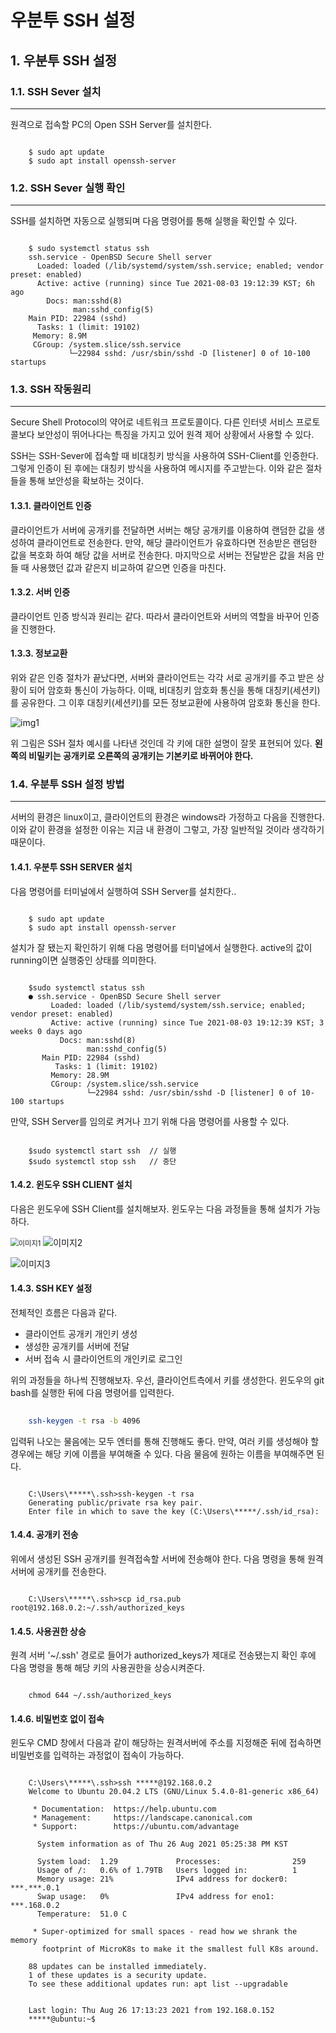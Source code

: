 # 우분투 SSH 설정

## 1. 우분투 SSH 설정

### 1.1. SSH Sever 설치
--------------------------------------------------------------------------------
  원격으로 접속할 PC의 Open SSH Server를 설치한다. 

``` terminal

	$ sudo apt update
	$ sudo apt install openssh-server

```

### 1.2. SSH Sever 실행 확인
--------------------------------------------------------------------------------
  SSH를 설치하면 자동으로 실행되며 다음 명령어를 통해 실행을 확인할 수 있다.

``` terminal

	$ sudo systemctl status ssh
	ssh.service - OpenBSD Secure Shell server
   	  Loaded: loaded (/lib/systemd/system/ssh.service; enabled; vendor preset: enabled)
      Active: active (running) since Tue 2021-08-03 19:12:39 KST; 6h ago
        Docs: man:sshd(8)
              man:sshd_config(5)
    Main PID: 22984 (sshd)
      Tasks: 1 (limit: 19102)
     Memory: 8.9M
     CGroup: /system.slice/ssh.service
             └─22984 sshd: /usr/sbin/sshd -D [listener] 0 of 10-100 startups

```

### 1.3. SSH 작동원리
--------------------------------------------------------------------------------
  Secure Shell Protocol의 약어로 네트워크 프로토콜이다. 다른 인터넷 서비스 프로토콜보다 보안성이 뛰어나다는 특징을 가지고 있어 원격 제어 상황에서 사용할 수 있다. 

  SSH는 SSH-Sever에 접속할 때 비대칭키 방식을 사용하여 SSH-Client를 인증한다. 그렇게 인증이 된 후에는 대칭키 방식을 사용하여 메시지를 주고받는다. 이와 같은 절차들을 통해 보안성을 확보하는 것이다. 

#### 1.3.1. 클라이언트 인증
  클라이언트가 서버에 공개키를 전달하면 서버는 해당 공개키를 이용하여 랜덤한 값을 생성하여 클라이언트로 전송한다. 만약, 해당 클라이언트가 유효하다면 전송받은 랜덤한 값을 복호화 하여 해당 값을 서버로 전송한다. 마지막으로 서버는 전달받은 값을 처음 만들 때 사용했던 값과 같은지 비교하여 같으면 인증을 마친다. 

#### 1.3.2. 서버 인증
  클라이언트 인증 방식과 원리는 같다. 따라서 클라이언트와 서버의 역할을 바꾸어 인증을 진행한다. 

#### 1.3.3. 정보교환
  위와 같은 인증 절차가 끝났다면, 서버와 클라이언트는 각각 서로 공개키를 주고 받은 상황이 되어 암호화 통신이 가능하다. 이때, 비대칭키 암호화 통신을 통해 대칭키(세션키)를 공유한다. 그 이후 대칭키(세션키)를 모든 정보교환에 사용하여 암호화 통신을 한다. 

![img1](./img/ssh_1.jpg)

위 그림은 SSH 절차 예시를 나타낸 것인데 각 키에 대한 설명이 잘못 표현되어 있다. **왼쪽의 비밀키는 공개키로 오른쪽의 공개키는 기본키로 바뀌어야 한다.**

### 1.4. 우분투 SSH 설정 방법
--------------------------------------------------------------------------------
  서버의 환경은 linux이고, 클라이언트의 환경은 windows라 가정하고 다음을 진행한다. 이와 같이 환경을 설정한 이유는 지금 내 환경이 그렇고, 가장 일반적일 것이라 생각하기 때문이다. 

#### 1.4.1. 우분투 SSH SERVER 설치
  다음 명령어를 터미널에서 실행하여 SSH Server를 설치한다..

``` terminal

	$ sudo apt update
	$ sudo apt install openssh-server

```

설치가 잘 됐는지 확인하기 위해 다음 명령어를 터미널에서 실행한다. active의 값이 running이면 실행중인 상태를 의미한다.

``` terminal

	$sudo systemctl status ssh
    ● ssh.service - OpenBSD Secure Shell server
         Loaded: loaded (/lib/systemd/system/ssh.service; enabled; vendor preset: enabled)
         Active: active (running) since Tue 2021-08-03 19:12:39 KST; 3 weeks 0 days ago
           Docs: man:sshd(8)
                 man:sshd_config(5)
       Main PID: 22984 (sshd)
          Tasks: 1 (limit: 19102)
         Memory: 28.9M
         CGroup: /system.slice/ssh.service
                 └─22984 sshd: /usr/sbin/sshd -D [listener] 0 of 10-100 startups
```

만약, SSH Server를 임의로 켜거나 끄기 위해 다음 명령어를 사용할 수 있다.

``` terminal

	$sudo systemctl start ssh  // 실행
	$sudo systemctl stop ssh   // 중단

```

#### 1.4.2. 윈도우 SSH CLIENT 설치 
  다음은 윈도우에 SSH Client를 설치해보자. 윈도우는 다음 과정들을 통해 설치가 가능하다. 

<img src="./img/ssh_설정_1.png" alt="이미지1" style="zoom:80%;" />

<img src="./img/ssh_설정_2.png" alt="이미지2"  />

![이미지3](./img/ssh_설정_3.png)

#### 1.4.3. SSH KEY 설정
  전체적인 흐름은 다음과 같다.

  * 클라이언트 공개키 개인키 생성
  * 생성한 공개키를 서버에 전달
  * 서버 접속 시 클라이언트의 개인키로 로그인

  위의 과정들을 하나씩 진행해보자. 우선, 클라이언트측에서 키를 생성한다. 윈도우의 git bash를 실행한 뒤에 다음 명령어를 입력한다.

``` bash
	
	ssh-keygen -t rsa -b 4096

```

  입력뒤 나오는 물음에는 모두 엔터를 통해 진행해도 좋다. 만약, 여러 키를 생성해야 할 경우에는 해당 키에 이름을 부여해줄 수 있다. 다음 물음에 원하는 이름을 부여해주면 된다. 

``` terminal
	
	C:\Users\*****\.ssh>ssh-keygen -t rsa
	Generating public/private rsa key pair.
	Enter file in which to save the key (C:\Users\*****/.ssh/id_rsa):

```

#### 1.4.4. 공개키 전송
  위에서 생성된 SSH 공개키를 원격접속할 서버에 전송해야 한다. 다음 명령을 통해 원격서버에 공개키를 전송한다.

``` terminal

	C:\Users\*****\.ssh>scp id_rsa.pub root@192.168.0.2:~/.ssh/authorized_keys

```

#### 1.4.5. 사용권한 상승 
  원격 서버 '~/.ssh' 경로로 들어가 authorized_keys가 제대로 전송됐는지 확인 후에 다음 명령을 통해 해당 키의 사용권한을 상승시켜준다. 

``` terminal

	chmod 644 ~/.ssh/authorized_keys

```

#### 1.4.6. 비밀번호 없이 접속
  윈도우 CMD 창에서 다음과 같이 해당하는 원격서버에 주소를 지정해준 뒤에 접속하면 비밀번호를 입력하는 과정없이 접속이 가능하다. 


``` terminal
	
	C:\Users\*****\.ssh>ssh *****@192.168.0.2
	Welcome to Ubuntu 20.04.2 LTS (GNU/Linux 5.4.0-81-generic x86_64)

	 * Documentation:  https://help.ubuntu.com
	 * Management:     https://landscape.canonical.com
	 * Support:        https://ubuntu.com/advantage

	  System information as of Thu 26 Aug 2021 05:25:38 PM KST
	  
	  System load:  1.29             Processes:                259
	  Usage of /:   0.6% of 1.79TB   Users logged in:          1
	  Memory usage: 21%              IPv4 address for docker0: ***.***.0.1
	  Swap usage:   0%               IPv4 address for eno1:    ***.168.0.2
	  Temperature:  51.0 C

	 * Super-optimized for small spaces - read how we shrank the memory
	   footprint of MicroK8s to make it the smallest full K8s around.

	88 updates can be installed immediately.
	1 of these updates is a security update.
	To see these additional updates run: apt list --upgradable


	Last login: Thu Aug 26 17:13:23 2021 from 192.168.0.152
	*****@ubuntu:~$

```

